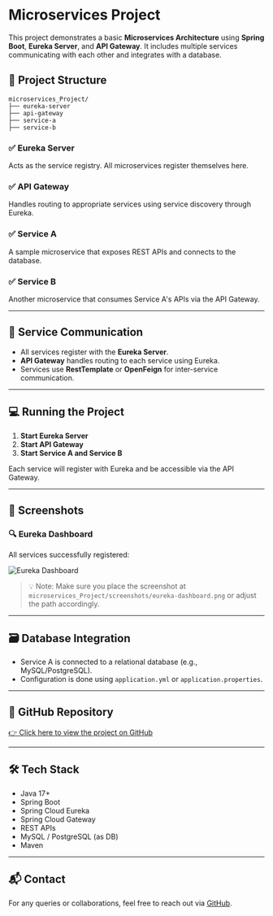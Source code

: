 # Microservices Project

This project demonstrates a basic **Microservices Architecture** using **Spring Boot**, **Eureka Server**, and **API Gateway**. It includes multiple services communicating with each other and integrates with a database.

## 🚀 Project Structure

```
microservices_Project/
├── eureka-server
├── api-gateway
├── service-a
├── service-b
```

### ✅ Eureka Server
Acts as the service registry. All microservices register themselves here.

### ✅ API Gateway
Handles routing to appropriate services using service discovery through Eureka.

### ✅ Service A
A sample microservice that exposes REST APIs and connects to the database.

### ✅ Service B
Another microservice that consumes Service A's APIs via the API Gateway.

---

## 🔗 Service Communication

- All services register with the **Eureka Server**.
- **API Gateway** handles routing to each service using Eureka.
- Services use **RestTemplate** or **OpenFeign** for inter-service communication.

---

## 💻 Running the Project

1. **Start Eureka Server**
2. **Start API Gateway**
3. **Start Service A and Service B**

Each service will register with Eureka and be accessible via the API Gateway.

---

## 📸 Screenshots

### 🔍 Eureka Dashboard

All services successfully registered:

![Eureka Dashboard](./screenshots/eureka-dashboard.png)

> 💡 Note: Make sure you place the screenshot at `microservices_Project/screenshots/eureka-dashboard.png` or adjust the path accordingly.

---

## 🗃️ Database Integration

- Service A is connected to a relational database (e.g., MySQL/PostgreSQL).
- Configuration is done using `application.yml` or `application.properties`.

---

## 🔗 GitHub Repository

[👉 Click here to view the project on GitHub](https://github.com/Sumitrazz/microservices_Project)

---

## 🛠️ Tech Stack

- Java 17+
- Spring Boot
- Spring Cloud Eureka
- Spring Cloud Gateway
- REST APIs
- MySQL / PostgreSQL (as DB)
- Maven

---

## 📬 Contact

For any queries or collaborations, feel free to reach out via [GitHub](https://github.com/Sumitrazz).
